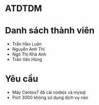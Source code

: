 # ATDTDM
# Danh sách thành viên
  - Trần Hào Luân
  - Nguyễn Anh Thi
  - Ngô Thị Khả Anh
  - Trần Văn Hùng
# Yêu cầu
  - Máy Centos7 đã cài nodejs và mysql
  - Port 3000 không sử dụng dịch vụ nào
